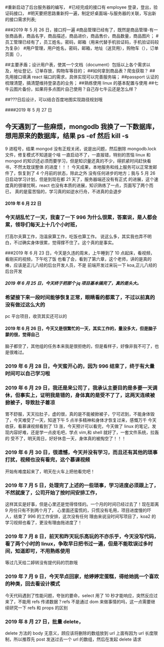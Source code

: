 #重新启动了后台服务器的编写， #已经完成的接口有 employee 登录，登出，验证码接口， #明天要把思路重新捋一遍，制定好桌面端-与服务器的关联，写出新的接口需求列表;

###2019 年 5 月 26 日，接口捋一遍 #商品管理已经有了，既然是商品管理-有一张商品表，商品名字，商品描述，商品进价，商品售价，商品数量，商品图片； #员工管理已经有了，员工姓名，密码，邮箱（用来代替手机验证码，手机验证码较为复杂） #用户管理，用户姓名，密码，邮箱，地址（送货用），购物车（），订单页面（），

##主要矛盾；设计用户表，使其一个文档（document）包括以上各个需求以及，地址登记，订单存放，购物车等目的； ##如何拿到商品表？爬虫获取？ ##先用接口填满 react 端口的需求，具体实现可以完善服务端；
##passport 认证的梳理清楚，搞清楚维持登录态的业务； ##熟练使用 linux 的基本配置与使用 ##七牛云图片备份，如果将多点图片自己使用？自己存七牛云还是怎么样？

##???日后设计，可以结合百度地图实现路径规划哦

####2019 年 5 月 27 日

## 今天遇到了一些麻烦，mongodb 我换了一下数据库，想用原来的数据库，结果 ps -ef 然后 kill -s

9 进程号，结果 mongod 没有正规关闭，说是出问题，然后删除 mongodb.lock 文件，修复模式不知道是个啥
一直启动不了，一直报错，特别的苦恼
linux 和 mongod 的知识还必须而要学习，但是知识量还真的不少，得抓紧时间赶快看书，不然太耽误整体
的进度！！！ 今天成果，本地服务和线上服务可以正常发邮件了，恢复到了 4 个月前的状态，除此之外
没有任何进步的地方；我与 5 月 26 日启动学习计划，但是到现在都 21 天了，服务器端还没有有正式
的进展，这个速度真的很堪忧啊，react 也没有本质的进展，知识熟练了一点，页面写了两个而已，
真的是蛮苦恼的，学习真的如逆水行舟，不进真的会退步

#### 2019 年 6 月 22 日

### 今天胡乱忙了一天，我查了一下 996 为什么很累，答案说，是人都会累，领导们每天上十几个小时班，

打高尔夫算工作，泡温泉算工作，吃饭也算工作。
说这么多，其实我也弄不明白，不过确实身体很累，觉得撑不住了。这个真的是事实。

###2019 年 6 月 23 日，今天是久违的周末，上午睡到了 10 点起床，看视频，看刚买的视频，下午吃了饭
也看了会，看到了第六章，这个老师，讲的是真的棒，应该是正儿八经的后台开发人员，不是
前端开发过来玩一下 koa,正儿八经的后台开发

##### 2019 年 6 月 25 日，今天终于把那个 jq 项目基本搞完了，真的是头大。

### 希望接下来一段时间能够恢复正常，眼睛看的都累了，不过以前真的没有做过这么大的

pc 平台项目，收货其实还可以的

#### 2019 年 6 月 26 日，今天又是很繁忙的一天，其实工作的，量没多大，但是脑子蒙的很，觉得自己

脑子都空了，其他组的任务本来我是很拒绝的，但是看样子，好像非我不可了，也是很难过。

### 2019 年 6 月 28 日，今天蛮开心的，因为 996 结束了，终于有大量时间可以自己学习啦

### 2019 年 6 月 29 日，我还是来公司了，我承认主要目的是多要一天调休，但事实上，证明我是错的，身体真的是受不了了，这两天连续被掀被子，导致肚子着凉

胃不舒服，天天拉肚子，虚的很，真的是不能被掀被子，宁可迟到，不能身体毁了，今天难受了一天，知道下午 5 点半多精神和身体才恢复过来，感慨万千
今天收获，看慕课视频看到了 13 涨，今天预计可以看完，今天做了 linux 的笔记，发现内容好难，还是学一点皮毛吧，学点 vim,和 shell 就好了，一套文件系统，拉轰的
受不了，明天周日，好好休息一天，身体真的被掏空了！！！

### 2019 年 6 月 30 日，很遗憾，今天并没有学习，而且还有其他的琐事打扰，视频也没有看完，这个慕课视频

开始有难度起来了，明天在火车上把他看完吧！

### 2019 年 7 月 5 日，处理完了上述的一些琐事，学习进度必须跟上了，不然就废了，公司开始了按时间安排工作，

这样其实是好事，但是心里还是觉得怪怪的。一个月的时间已经过去了！现在距离 9 月份只有不到两个月了，
心里面还蛮慌的，只慌没有毛用，项目进度慢的吓人，结束了 996 的工作安排，这次没有任何
理由来说没时间写项目了，koa2 的学习视频也看了，更没有理由拖进度了！

### 2019 年 7 月 8 日，前天和昨天玩乐高玩的不亦乐乎，今天没写代码，看了两个小时的 linux，争取早日把书过一遍，但是不能耽误过多时间，知道即可，不用熟练使用

等过几天给二婷转没有提代码的罚款哦

### 2019 年 7 月 9 日，今天早点回家，给婷婷定蛋糕，得给她挑一个喜欢的种类，回去看设计模式

今天代码遇到了性能问题，夸张的要命，select 用了 10 秒才能响应，突然反应过来了，不能用 refs 传递数据？refs 不是通过 dom 来做事情的吗，这一点需要继续研究一下 refs 和 props 的区别

### 2019 年 8 月 27 日，批量 delete，

delete 方法的 body 无意义，顾应该将删除的数组放到 url 上面有因为 url 长度限制，所以推荐先 post 发送过去一个 url 的数组，然后在发起 delete 请求

